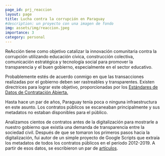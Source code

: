 ```yaml
---
page_id: prj_reaccion
layout: page
title: Lucha contra la corrupción en Paraguay
#description: un proyecto con una imagen de fondo
img: assets/img/reaccion.jpeg
importance: 3
category: personal
---
```


ReAcción tiene como objetivo catalizar la innovación comunitaria contra la corrupción utilizando educación cívica, construcción colectiva, comunicación estratégica y tecnología social para promover la transparencia y el buen gobierno, especialmente en el sector educativo.

Probablemente estés de acuerdo conmigo en que las transacciones realizadas por el gobierno deben ser rastreables y transparentes. Existen directrices para lograr este objetivo, proporcionadas por los 
<a href="https://standard.open-contracting.org/latest/en/">Estándares de Datos de Contratación Abierta.</a>

Hasta hace un par de años, Paraguay tenía poca o ninguna infraestructura en este asunto. Los contratos públicos se escaneaban principalmente y sus metadatos no estaban disponibles para el público.

Analizamos cientos de contratos antes de la digitalización para mostrarle a nuestro gobierno que existía una demanda de transparencia entre la sociedad civil. 
Después de que se tomaron los primeros pasos hacia la digitalización, fui autor de un simple proyecto de Google Scripts que extraía los metadatos de todos los contratos públicos en el período 2012-2019. A partir de esos datos, se escribieron un par de <a href="https://reaccion.org.py/publicaciones/#investigaciones">artículos</a>.